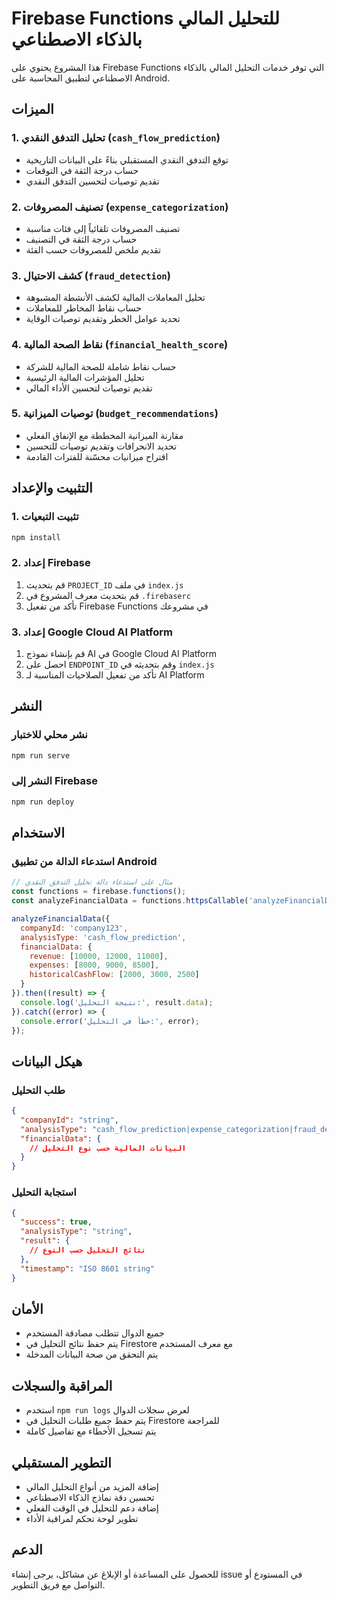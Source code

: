 # Firebase Functions للتحليل المالي بالذكاء الاصطناعي

هذا المشروع يحتوي على Firebase Functions التي توفر خدمات التحليل المالي بالذكاء الاصطناعي لتطبيق المحاسبة على Android.

## الميزات

### 1. تحليل التدفق النقدي (`cash_flow_prediction`)
- توقع التدفق النقدي المستقبلي بناءً على البيانات التاريخية
- حساب درجة الثقة في التوقعات
- تقديم توصيات لتحسين التدفق النقدي

### 2. تصنيف المصروفات (`expense_categorization`)
- تصنيف المصروفات تلقائياً إلى فئات مناسبة
- حساب درجة الثقة في التصنيف
- تقديم ملخص للمصروفات حسب الفئة

### 3. كشف الاحتيال (`fraud_detection`)
- تحليل المعاملات المالية لكشف الأنشطة المشبوهة
- حساب نقاط المخاطر للمعاملات
- تحديد عوامل الخطر وتقديم توصيات الوقاية

### 4. نقاط الصحة المالية (`financial_health_score`)
- حساب نقاط شاملة للصحة المالية للشركة
- تحليل المؤشرات المالية الرئيسية
- تقديم توصيات لتحسين الأداء المالي

### 5. توصيات الميزانية (`budget_recommendations`)
- مقارنة الميزانية المخططة مع الإنفاق الفعلي
- تحديد الانحرافات وتقديم توصيات للتحسين
- اقتراح ميزانيات محسّنة للفترات القادمة

## التثبيت والإعداد

### 1. تثبيت التبعيات
```bash
npm install
```

### 2. إعداد Firebase
1. قم بتحديث `PROJECT_ID` في ملف `index.js`
2. قم بتحديث معرف المشروع في `.firebaserc`
3. تأكد من تفعيل Firebase Functions في مشروعك

### 3. إعداد Google Cloud AI Platform
1. قم بإنشاء نموذج AI في Google Cloud AI Platform
2. احصل على `ENDPOINT_ID` وقم بتحديثه في `index.js`
3. تأكد من تفعيل الصلاحيات المناسبة لـ AI Platform

## النشر

### نشر محلي للاختبار
```bash
npm run serve
```

### النشر إلى Firebase
```bash
npm run deploy
```

## الاستخدام

### استدعاء الدالة من تطبيق Android

```javascript
// مثال على استدعاء دالة تحليل التدفق النقدي
const functions = firebase.functions();
const analyzeFinancialData = functions.httpsCallable('analyzeFinancialData');

analyzeFinancialData({
  companyId: 'company123',
  analysisType: 'cash_flow_prediction',
  financialData: {
    revenue: [10000, 12000, 11000],
    expenses: [8000, 9000, 8500],
    historicalCashFlow: [2000, 3000, 2500]
  }
}).then((result) => {
  console.log('نتيجة التحليل:', result.data);
}).catch((error) => {
  console.error('خطأ في التحليل:', error);
});
```

## هيكل البيانات

### طلب التحليل
```json
{
  "companyId": "string",
  "analysisType": "cash_flow_prediction|expense_categorization|fraud_detection|financial_health_score|budget_recommendations",
  "financialData": {
    // البيانات المالية حسب نوع التحليل
  }
}
```

### استجابة التحليل
```json
{
  "success": true,
  "analysisType": "string",
  "result": {
    // نتائج التحليل حسب النوع
  },
  "timestamp": "ISO 8601 string"
}
```

## الأمان

- جميع الدوال تتطلب مصادقة المستخدم
- يتم حفظ نتائج التحليل في Firestore مع معرف المستخدم
- يتم التحقق من صحة البيانات المدخلة

## المراقبة والسجلات

- استخدم `npm run logs` لعرض سجلات الدوال
- يتم حفظ جميع طلبات التحليل في Firestore للمراجعة
- يتم تسجيل الأخطاء مع تفاصيل كاملة

## التطوير المستقبلي

- إضافة المزيد من أنواع التحليل المالي
- تحسين دقة نماذج الذكاء الاصطناعي
- إضافة دعم للتحليل في الوقت الفعلي
- تطوير لوحة تحكم لمراقبة الأداء

## الدعم

للحصول على المساعدة أو الإبلاغ عن مشاكل، يرجى إنشاء issue في المستودع أو التواصل مع فريق التطوير.
